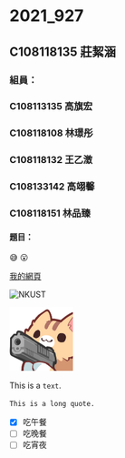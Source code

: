 # 2021_927

## C108118135 莊絜涵

### 組員：
### C108113135 高旗宏
### C108118108 林璟彤
### C108118132 王乙澂
### C108133142 高翊馨
### C108118151 林品臻

#### 題目：

😅 😮

[我的網頁](https://www.nkust.edu.tw/)

![NKUST](https://www.nkust.edu.tw/var/file/0/1000/img/513/182513897.png "高科大")

![nwe fig](catgun.png "貓貓槍")


This is a `text`.

`This is a long quote.`

- [x] 吃午餐
- [ ] 吃晚餐
- [ ] 吃宵夜
